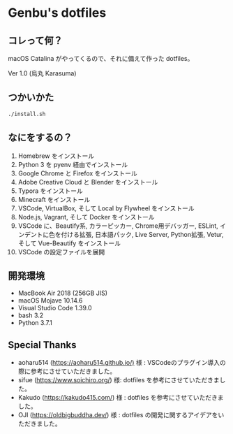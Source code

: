 # Genbu's dotfiles

## コレって何？

macOS Catalina がやってくるので、それに備えて作った dotfiles。

Ver 1.0 (烏丸 Karasuma)

## つかいかた

```sh
./install.sh
```

## なにをするの？

1. Homebrew をインストール
2. Python 3 を pyenv 経由でインストール
3. Google Chrome と Firefox をインストール
4. Adobe Creative Cloud と Blender をインストール
5. Typora をインストール
6. Minecraft をインストール
7. VSCode, VirtualBox, そして Local by Flywheel をインストール
8. Node.js, Vagrant, そして Docker をインストール
9. VSCode に、Beautify系, カラーピッカー, Chrome用デバッガー, ESLint, インデントに色を付ける拡張, 日本語パック, Live Server, Python拡張, Vetur, そして Vue-Beautify をインストール
10. VSCode の設定ファイルを展開

## 開発環境

- MacBook Air 2018 (256GB JIS)
- macOS Mojave 10.14.6
- Visual Studio Code 1.39.0
- bash 3.2
- Python 3.7.1

## Special Thanks

- aoharu514 (<https://aoharu514.github.io/)> 様 : VSCodeのプラグイン導入の際に参考にさせていただきました。
- sifue (<https://www.soichiro.org/>) 様: dotfiles を参考にさせていただきました。
- Kakudo (<https://kakudo415.com/>) 様 : dotfiles を参考にさせていただきました。
- OJI (<https://oldbigbuddha.dev/>) 様 : dotfiles の開発に関するアイデアをいただきました。
